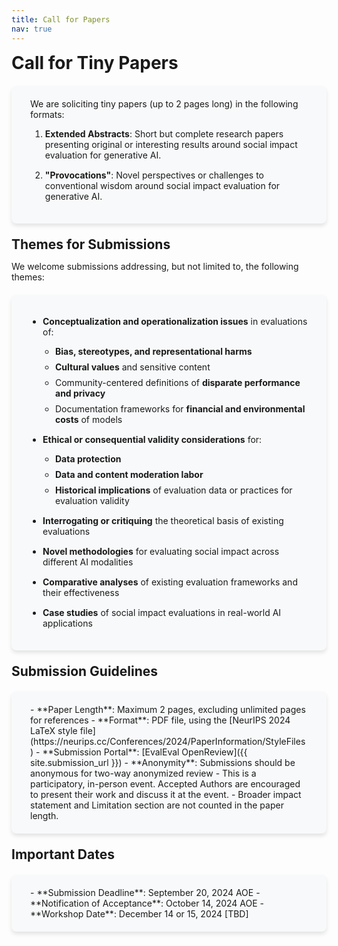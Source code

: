```yaml
---
title: Call for Papers
nav: true
---
```


<style>
  .highlight {
    font-weight: bold;
    color: #1a1a1a;
  }
  .container {
    background-color: #f8f9fa;
    border-radius: 8px;
    padding: 20px 30px;
    margin-top: 20px;
    margin-bottom: 20px;
    box-shadow: 0 4px 6px rgba(0, 0, 0, 0.1);
  }
  .container ul {
    padding-left: 20px;
  }
  .container li {
    margin-bottom: 15px;
  }
  .container li ul li {
    margin-bottom: 8px;
  }
  a {
    color: #0366d6;
  }
  h1 {
    margin-bottom: 0.5em;
    margin-top: 0.5em;
  }
  h2 {
    margin-top: 0.5em;
    margin-bottom: 0.5em;
  }
  .container + h2 {
    margin-top: 1em;
  }
</style>

# Call for Tiny Papers

<div class="container" markdown="1">
We are soliciting tiny papers (up to 2 pages long) in the following formats:

1. **Extended Abstracts**: Short but complete research papers presenting original or interesting results around social impact evaluation for generative AI.
2. **"Provocations"**: Novel perspectives or challenges to conventional wisdom around social impact evaluation for generative AI.
</div>

## Themes for Submissions

We welcome submissions addressing, but not limited to, the following themes:

<div class="container" markdown="1">
  
- **Conceptualization and operationalization issues** in evaluations of:
  - **Bias, stereotypes, and representational harms**
  - **Cultural values** and sensitive content
  - Community-centered definitions of **disparate performance and privacy**
  - Documentation frameworks for **financial and environmental costs** of models

- **Ethical or consequential validity considerations** for:
  - **Data protection**
  - **Data and content moderation labor**
  - **Historical implications** of evaluation data or practices for evaluation validity

- **Interrogating or critiquing** the theoretical basis of existing evaluations

- **Novel methodologies** for evaluating social impact across different AI modalities

- **Comparative analyses** of existing evaluation frameworks and their effectiveness

- **Case studies** of social impact evaluations in real-world AI applications
</div>

## Submission Guidelines

<div class="container" markdown="1">
- **Paper Length**: Maximum 2 pages, excluding unlimited pages for references
- **Format**: PDF file, using the [NeurIPS 2024 LaTeX style file](https://neurips.cc/Conferences/2024/PaperInformation/StyleFiles)
- **Submission Portal**: [EvalEval OpenReview]({{ site.submission_url }})
- **Anonymity**: Submissions should be anonymous for two-way anonymized review
- This is a participatory, in-person event. Accepted Authors are encouraged to present their work and discuss it at the event.
- Broader impact statement and Limitation section are not counted in the paper length.
</div>

## Important Dates

<div class="container" markdown="1">
- **Submission Deadline**: September 20, 2024 AOE
- **Notification of Acceptance**: October 14, 2024 AOE
- **Workshop Date**: December 14 or 15, 2024 [TBD]
</div>
